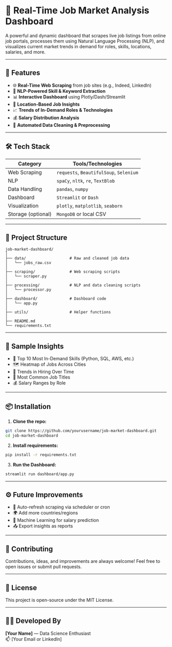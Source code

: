 
# 💼 Real-Time Job Market Analysis Dashboard

A powerful and dynamic dashboard that scrapes live job listings from online job portals, processes them using Natural Language Processing (NLP), and visualizes current market trends in demand for roles, skills, locations, salaries, and more.

---

## 🚀 Features

- 🌐 **Real-Time Web Scraping** from job sites (e.g., Indeed, LinkedIn)
- 🧠 **NLP-Powered Skill & Keyword Extraction**
- 📊 **Interactive Dashboard** using Plotly/Dash/Streamlit
- 📍 **Location-Based Job Insights**
- 📈 **Trends of In-Demand Roles & Technologies**
- 💰 **Salary Distribution Analysis**
- 🧹 **Automated Data Cleaning & Preprocessing**

---

## 🛠️ Tech Stack

| Category         | Tools/Technologies                         |
|------------------|--------------------------------------------|
| Web Scraping     | `requests`, `BeautifulSoup`, `Selenium`    |
| NLP              | `spaCy`, `nltk`, `re`, `TextBlob`          |
| Data Handling    | `pandas`, `numpy`                          |
| Dashboard        | `Streamlit` or `Dash`                      |
| Visualization    | `plotly`, `matplotlib`, `seaborn`          |
| Storage (optional) | `MongoDB` or local CSV                   |

---

## 📂 Project Structure

```
job-market-dashboard/
│
├── data/                   # Raw and cleaned job data
│   └── jobs_raw.csv
│
├── scraping/               # Web scraping scripts
│   └── scraper.py
│
├── processing/             # NLP and data cleaning scripts
│   └── processor.py
│
├── dashboard/              # Dashboard code
│   └── app.py
│
├── utils/                  # Helper functions
│
├── README.md
└── requirements.txt
```

---

## 📸 Sample Insights

- 🔧 Top 10 Most In-Demand Skills (Python, SQL, AWS, etc.)
- 🗺️ Heatmap of Jobs Across Cities
- 📆 Trends in Hiring Over Time
- 💼 Most Common Job Titles
- 💰 Salary Ranges by Role

---

## 📦 Installation

1. **Clone the repo:**
```bash
git clone https://github.com/yourusername/job-market-dashboard.git
cd job-market-dashboard
```

2. **Install requirements:**
```bash
pip install -r requirements.txt
```

3. **Run the Dashboard:**
```bash
streamlit run dashboard/app.py
```

---

## ⚙️ Future Improvements

- 🔄 Auto-refresh scraping via scheduler or cron
- 🌍 Add more countries/regions
- 🧠 Machine Learning for salary prediction
- 📤 Export insights as reports

---

## 🤝 Contributing

Contributions, ideas, and improvements are always welcome! Feel free to open issues or submit pull requests.

---

## 📜 License

This project is open-source under the MIT License.

---

## 👨‍💻 Developed By

**[Your Name]** — Data Science Enthusiast  
📫 [Your Email or LinkedIn]
